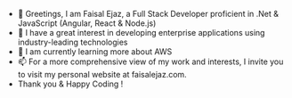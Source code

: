 - 👋 Greetings, I am Faisal Ejaz, a Full Stack Developer proficient in .Net & JavaScript (Angular, React & Node.js)
- 👀 I have a great interest in developing enterprise applications using industry-leading technologies
- 🌱 I am currently learning more about AWS
- 📫 For a more comprehensive view of my work and interests, I invite you to visit my personal website at faisalejaz.com.
- Thank you & Happy Coding !

<!---
faisal-ejaz/faisal-ejaz is a ✨ special ✨ repository because its `README.md` (this file) appears on your GitHub profile.
You can click the Preview link to take a look at your changes.
--->
